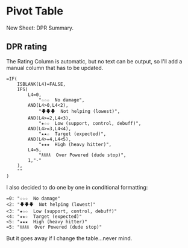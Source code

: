# Pivot Table

New Sheet: DPR Summary.

## DPR rating

The Rating Column is automatic, but no text can be output, so I'll add a manual column that has to be updated.

```
=IF(
    ISBLANK(L4)=FALSE,
    IFS(
        L4=0,
            "☆☆☆  No damage",
        AND(L4>0,L4<2),
            "🡇🡇🡇  Not helping (lowest)",
        AND(L4>=2,L4<3),
            "★☆☆  Low (support, control, debuff)",
        AND(L4>=3,L4<4),
            "★★☆  Target (expected)",
        AND(L4>=4,L4<5),
            "★★★  High (heavy hitter)",
        L4=5,
            "🕱🕱🕱🕱  Over Powered (dude stop)",
        1,"-"
    ),
    ""
)
```

I also decided to do one by one in conditional formatting:

```
=0: "☆☆☆  No damage"
<2: "🡇🡇🡇  Not helping (lowest)"
<3: "★☆☆  Low (support, control, debuff)"
<4: "★★☆  Target (expected)"
<5: "★★★  High (heavy hitter)"
=5: "🕱🕱🕱🕱  Over Powered (dude stop)"
```

But it goes away if I change the table...never mind.